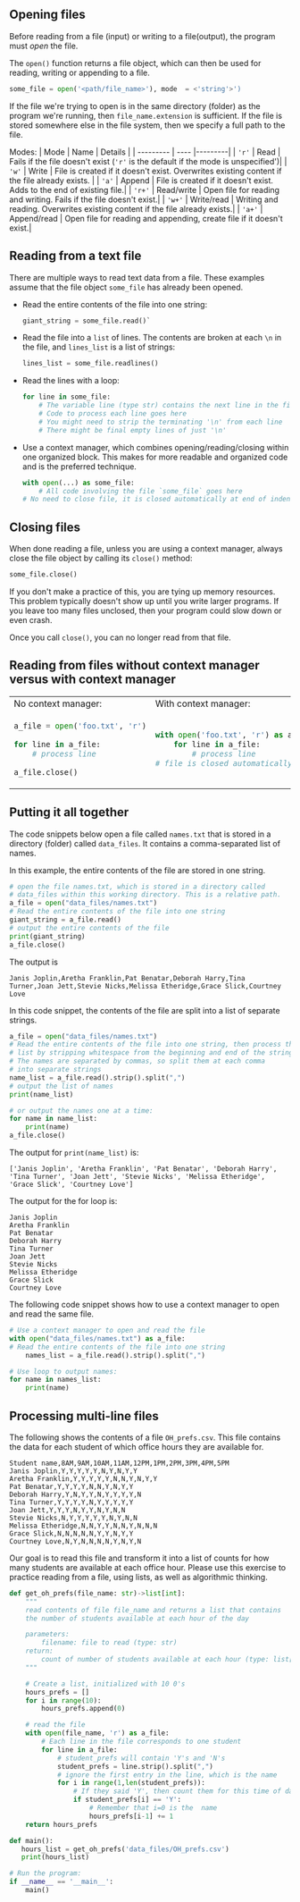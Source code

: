 ## Opening files

Before reading from a file (input) or writing to a file(output), the program must *open* the file.

The `open()` function returns a file object, which can then be used for reading, writing or appending to a file.

```python
some_file = open('<path/file_name>'), mode  = <'string'>')
```
If the file we're trying to open is in the same directory (folder) as the program we're running, then `file_name.extension` is sufficient. If the file is stored somewhere else in the file system, then we specify a full path to the file.

Modes:
| Mode      | Name | Details |
| --------- | ---- |---------|
| `'r'`      | Read | Fails if the file doesn't exist (`'r'` is the default if the mode is unspecified')|
| `'w'`      | Write | File is created if it doesn't exist. Overwrites existing content if the file already exists. |
| `'a'`      | Append | File is created if it doesn't exist. Adds to the end of existing file.|
| `'r+'`      | Read/write | Open file for reading and writing. Fails if the file doesn't exist.|
| `'w+'`      | Write/read | Writing and reading. Overwrites existing content if the file already exists.|
| `'a+'`      | Append/read | Open file for reading and appending, create file if it doesn't exist.|

## Reading from a text file

There are multiple ways to read text data from a file. These examples assume that the file object `some_file` has already been opened.

- Read the entire contents of the file into one string:

    ```python 
    giant_string = some_file.read()`
    ```

- Read the file into a `list` of lines. The contents are broken at each `\n` in the file, and `lines_list` is a list of strings:

    ```python 
    lines_list = some_file.readlines()
    ```

- Read the lines with a loop:

    ```python
    for line in some_file:
        # The variable line (type str) contains the next line in the file
        # Code to process each line goes here
        # You might need to strip the terminating '\n' from each line
        # There might be final empty lines of just '\n'
    ```

- Use a context manager, which combines opening/reading/closing within one organized block. This makes for more readable and organized code and is the preferred technique.

    ```python
    with open(...) as some_file:
        # All code involving the file `some_file` goes here
    # No need to close file, it is closed automatically at end of indented block
    ```

 ## Closing files

When done reading a file, unless you are using a context manager, always close the file object by calling its `close()` method:
```python
some_file.close()
```
If you don't make a practice of this, you are tying up memory resources. This problem typically doesn't show up until you write larger programs. If you leave too many files unclosed, then your program could slow down or even crash.

Once you call `close()`, you can no longer read from that file.

## Reading from files without context manager versus with context manager

<table>
<tr><td>No context manager:</td><td>With context manager:</td></tr>

<tr>
<td nowrap>

```python
a_file = open('foo.txt', 'r')

for line in a_file:
    # process line

a_file.close()
```
</td>
<td nowrap>

```python
with open('foo.txt', 'r') as a_file:
    for line in a_file:
        # process line
# file is closed automatically
```
</td>
</tr>
</table>

## Putting it all together

The code snippets below open a file called `names.txt` that is stored in a directory (folder) called `data_files`. It contains a comma-separated list of names.

In this example, the entire contents of the file are stored in one string.
```python
# open the file names.txt, which is stored in a directory called
# data_files within this working directory. This is a relative path.
a_file = open("data_files/names.txt")
# Read the entire contents of the file into one string
giant_string = a_file.read()
# output the entire contents of the file
print(giant_string)
a_file.close()
```
The output is 
```
Janis Joplin,Aretha Franklin,Pat Benatar,Deborah Harry,Tina Turner,Joan Jett,Stevie Nicks,Melissa Etheridge,Grace Slick,Courtney Love
```

In this code snippet, the contents of the file are split into a list of separate strings.
```python
a_file = open("data_files/names.txt")
# Read the entire contents of the file into one string, then process that
# list by stripping whitespace from the beginning and end of the string.
# The names are separated by commas, so split them at each comma
# into separate strings
name_list = a_file.read().strip().split(",")
# output the list of names
print(name_list)

# or output the names one at a time:
for name in name_list:
    print(name)
a_file.close()
```
The output for `print(name_list)` is:
```
['Janis Joplin', 'Aretha Franklin', 'Pat Benatar', 'Deborah Harry', 'Tina Turner', 'Joan Jett', 'Stevie Nicks', 'Melissa Etheridge', 'Grace Slick', 'Courtney Love']
```
The output for the for loop is:
```
Janis Joplin
Aretha Franklin
Pat Benatar
Deborah Harry
Tina Turner
Joan Jett
Stevie Nicks
Melissa Etheridge
Grace Slick
Courtney Love
```

The following code snippet shows how to use a context manager to open and read the same file.
```python
# Use a context manager to open and read the file
with open("data_files/names.txt") as a_file:
# Read the entire contents of the file into one string
    names_list = a_file.read().strip().split(",")

# Use loop to output names:
for name in names_list:
    print(name)
```

## Processing multi-line files
The following shows the contents of a file `OH_prefs.csv`. This file contains the data for each student of which office hours they are available for.
```
Student name,8AM,9AM,10AM,11AM,12PM,1PM,2PM,3PM,4PM,5PM
Janis Joplin,Y,Y,Y,Y,Y,N,Y,N,Y,Y
Aretha Franklin,Y,Y,Y,Y,Y,N,N,Y,N,Y,Y
Pat Benatar,Y,Y,Y,Y,N,N,Y,N,Y,Y
Deborah Harry,Y,N,Y,Y,N,Y,Y,Y,Y,N
Tina Turner,Y,Y,Y,Y,N,Y,Y,Y,Y,Y
Joan Jett,Y,Y,Y,N,Y,Y,N,Y,N,N
Stevie Nicks,N,Y,Y,Y,Y,Y,N,Y,N,N
Melissa Etheridge,N,N,Y,Y,N,N,Y,N,N,N
Grace Slick,N,N,N,N,N,Y,Y,N,Y,Y
Courtney Love,N,Y,N,N,N,N,Y,N,Y,N
```
Our goal is to read this file and transform it into a list of counts for how many students are available at each office hour. Please use this exercise to practice reading from a file, using lists, as well as algorithmic thinking.

```python
def get_oh_prefs(file_name: str)->list[int]:
    """
    read contents of file file_name and returns a list that contains
    the number of students available at each hour of the day

    parameters:
        filename: file to read (type: str)
    return:
        count of number of students available at each hour (type: list[int])
    """

    # Create a list, initialized with 10 0's
    hours_prefs = []
    for i in range(10):
        hours_prefs.append(0)

    # read the file
    with open(file_name, 'r') as a_file:
        # Each line in the file corresponds to one student
        for line in a_file:
            # student_prefs will contain 'Y's and 'N's
            student_prefs = line.strip().split(",")
            # ignore the first entry in the line, which is the name
            for i in range(1,len(student_prefs)):
                # If they said 'Y', then count them for this time of day
                if student_prefs[i] == 'Y':
                    # Remember that i=0 is the  name
                    hours_prefs[i-1] += 1
    return hours_prefs

def main():
   hours_list = get_oh_prefs('data_files/OH_prefs.csv')
   print(hours_list)

# Run the program:
if __name__ == '__main__':
    main()
```